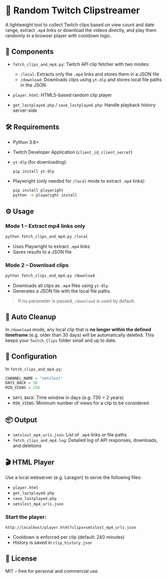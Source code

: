 # 🎲 Random Twitch Clipstreamer

A lightweight tool to collect Twitch clips based on view count and date range, extract `.mp4` links or download the videos directly, and play them randomly in a browser player with cooldown logic.

## 🧩 Components

- `fetch_clips_and_mp4.py`: Twitch API clip fetcher with two modes:
  - `/local`: Extracts only the `.mp4` links and stores them in a JSON file
  - `/download`: Downloads clips using `yt-dlp` and stores local file paths in the JSON

- `player.html`: HTML5-based random clip player
- `get_lastplayed.php` / `save_lastplayed.php`: Handle playback history server-side

## 🛠 Requirements

- Python 3.8+
- Twitch Developer Application (`client_id`, `client_secret`)
- `yt-dlp` (for downloading):
  ```bash
  pip install yt-dlp
  ```

- Playwright (only needed for `/local` mode to extract `.mp4` links):
  ```bash
  pip install playwright
  python -m playwright install
  ```

## ⚙️ Usage

### Mode 1 – Extract mp4 links only

```bash
python fetch_clips_and_mp4.py /local
```

- Uses Playwright to extract `.mp4` links
- Saves results to a JSON file

### Mode 2 – Download clips

```bash
python fetch_clips_and_mp4.py /download
```

- Downloads all clips as `.mp4` files using `yt-dlp`
- Generates a JSON file with the local file paths

> If no parameter is passed, `/download` is used by default.

## 🧹 Auto Cleanup

In `/download` mode, any local clip that is **no longer within the defined timeframe** (e.g. older than 30 days) will be automatically deleted. This keeps your `Twitch_Clips` folder small and up to date.

## 🔧 Configuration

In `fetch_clips_and_mp4.py`:

```python
CHANNEL_NAME = "smtxlost"
DAYS_BACK = 30
MIN_VIEWS = 250
```

- `DAYS_BACK`: Time window in days (e.g. 730 = 2 years)
- `MIN_VIEWS`: Minimum number of views for a clip to be considered

## 📦 Output

- `smtxlost_mp4_urls.json`: List of `.mp4` links or file paths
- `fetch_clips_and_mp4.log`: Detailed log of API responses, downloads, and deletions

## 🎬 HTML Player

Use a local webserver (e.g. Laragon) to serve the following files:

- `player.html`
- `get_lastplayed.php`
- `save_lastplayed.php`
- `smtxlost_mp4_urls.json`

### Start the player:

```text
http://localhost/player.html?clips=smtxlost_mp4_urls.json
```

- Cooldown is enforced per clip (default: 240 minutes)
- History is saved in `clip_history.json`

## 📄 License

MIT – free for personal and commercial use.
